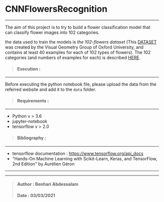 # CNNFlowersRecognition
___
The aim of this project is to try to build a flower classification model that can classify flower images into 102 categories.

the data used to train the models is _the 102-flowers dataset_ (This <a href=http://www.robots.ox.ac.uk/~vgg/data/flowers/102/index.html>DATASET</a> was created by the Visual Geometry Group of Oxford University, and contains at least 40 examples for each of 102 types of flowers). The 102 categories (and numbers of examples for each) is described <a href=http://www.robots.ox.ac.uk/~vgg/data/flowers/102/categories.html> HERE</a>.

> #### Execution :
___
Before executing the python notebook file, please upload the data from the referred website and add it to the <code>data</code> folder.

> #### Requirements :
___
- Python v > 3.6 
- jupyter-notebook
- tensorflow v > 2.0

> #### Bibliography : 
___

- tensorflow documentation : https://www.tensorflow.org/api_docs
- "Hands-On Machine Learning with Scikit-Learn, Keras, and TensorFlow, 2nd Edition" by Aurélien Géron
___
___
> #### Author : Benhari Abdessalam
> #### Date : 03/03/2021


